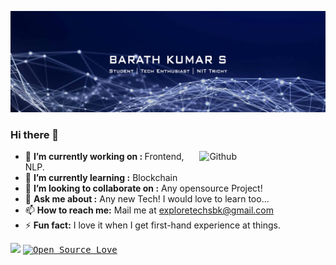 <kbd>![alt text](https://github.com/barath99/barath99/blob/master/Header.png "Barath99-Header-Image")</kbd>

### Hi there 👋
<img width="40%" align="right" alt="Github" src="https://raw.githubusercontent.com/onimur/.github/master/.resources/git-header.svg" />

- 🔭 <b>I’m currently working on : </b> Frontend, NLP.
- 🌱 <b>I’m currently learning :</b> Blockchain
- 👯 <b>I’m looking to collaborate on :</b> Any opensource Project!
- 💬 <b>Ask me about :</b> Any new Tech! I would love to learn too...
- 📫 <b>How to reach me:</b> Mail me at exploretechsbk@gmail.com
- ⚡ <b>Fun fact:</b> I love it when I get first-hand experience at things.

<kbd>![](https://komarev.com/ghpvc/?username=barath99)</kbd>
<kbd>[![Open Source Love](https://badges.frapsoft.com/os/v2/open-source.svg?v=103)](https://github.com/ellerbrock/open-source-badges/)</kbd>

